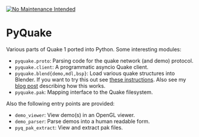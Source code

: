 [![No Maintenance Intended](http://unmaintained.tech/badge.svg)](http://unmaintained.tech/)

# PyQuake

Various parts of Quake 1 ported into Python.  Some interesting modules:

- `pyquake.proto`:  Parsing code for the quake network (and demo) protocol.
- `pyquake.client`:  A programmatic asyncio Quake client.
- `pyquake.blend{demo,mdl,bsp}`:  Load various quake structures into Blender.  If you want to try this out see [these instructions](blender.md).  Also see my [blog post](http://matthewearl.github.io/2021/06/20/quake-blender/) describing how this works.
- `pyquake.pak`:  Mapping interface to the Quake filesystem.

Also the following entry points are provided:

- `demo_viewer`:  View demo(s) in an OpenGL viewer.
- `demo_parser`:  Parse demos into a human readable form.
- `pyq_pak_extract`: View and extract pak files.

